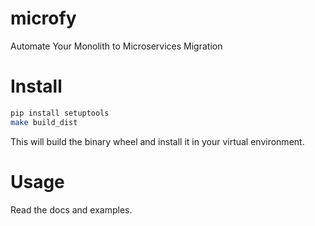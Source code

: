 # microfy
Automate Your Monolith to Microservices Migration

# Install
```bash
pip install setuptools
make build_dist
```

This will build the binary wheel and install it in your virtual environment.

# Usage

Read the docs and examples.